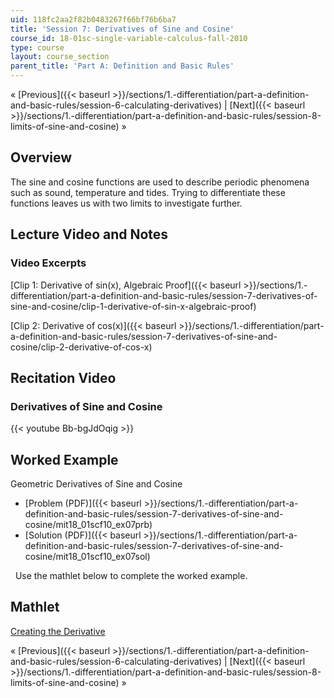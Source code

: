 ```yaml
---
uid: 118fc2aa2f82b0483267f66bf76b6ba7
title: 'Session 7: Derivatives of Sine and Cosine'
course_id: 18-01sc-single-variable-calculus-fall-2010
type: course
layout: course_section
parent_title: 'Part A: Definition and Basic Rules'
---
```


« [Previous]({{< baseurl >}}/sections/1.-differentiation/part-a-definition-and-basic-rules/session-6-calculating-derivatives) | [Next]({{< baseurl >}}/sections/1.-differentiation/part-a-definition-and-basic-rules/session-8-limits-of-sine-and-cosine) »

Overview
--------

The sine and cosine functions are used to describe periodic phenomena such as sound, temperature and tides. Trying to differentiate these functions leaves us with two limits to investigate further.

Lecture Video and Notes
-----------------------

### Video Excerpts

[Clip 1: Derivative of sin(x), Algebraic Proof]({{< baseurl >}}/sections/1.-differentiation/part-a-definition-and-basic-rules/session-7-derivatives-of-sine-and-cosine/clip-1-derivative-of-sin-x-algebraic-proof)

[Clip 2: Derivative of cos(x)]({{< baseurl >}}/sections/1.-differentiation/part-a-definition-and-basic-rules/session-7-derivatives-of-sine-and-cosine/clip-2-derivative-of-cos-x)

Recitation Video
----------------

### Derivatives of Sine and Cosine

{{< youtube Bb-bgJdOqig >}}

Worked Example
--------------

Geometric Derivatives of Sine and Cosine

*   [Problem (PDF)]({{< baseurl >}}/sections/1.-differentiation/part-a-definition-and-basic-rules/session-7-derivatives-of-sine-and-cosine/mit18_01scf10_ex07prb)
*   [Solution (PDF)]({{< baseurl >}}/sections/1.-differentiation/part-a-definition-and-basic-rules/session-7-derivatives-of-sine-and-cosine/mit18_01scf10_ex07sol)

  Use the mathlet below to complete the worked example.

Mathlet
-------

[Creating the Derivative](/ans7870/18/18.01SC/f10/mathlets/creatingDerivative.html "Open in a new window.")

« [Previous]({{< baseurl >}}/sections/1.-differentiation/part-a-definition-and-basic-rules/session-6-calculating-derivatives) | [Next]({{< baseurl >}}/sections/1.-differentiation/part-a-definition-and-basic-rules/session-8-limits-of-sine-and-cosine) »
